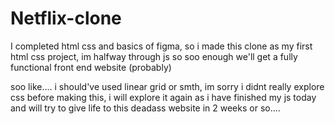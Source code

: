 # Netflix-clone
I completed html css and basics of figma, so i made this clone as my first html css project, im halfway through js so soo enough we'll get a fully functional front end website (probably)


soo like.... i should've used linear grid or smth, im sorry i didnt really explore css before making this, i will explore it again as i have finished my js today and will try to give life to this deadass website in 2 weeks or so....
